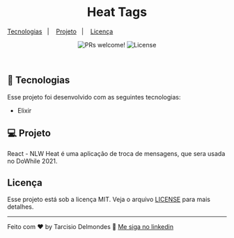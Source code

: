 <h1 align="center">
  Heat Tags
</h1>

<p align="center">

<a href="#tecnologias">Tecnologias</a>&nbsp;&nbsp;&nbsp;|&nbsp;&nbsp;&nbsp;
<a href="#projeto">Projeto</a>&nbsp;&nbsp;&nbsp;|&nbsp;&nbsp;&nbsp;
<a href="#licença">Licença</a>

</p>

<p align="center">
 <img src="https://img.shields.io/static/v1?label=PRs&message=welcome&color=49AA26&labelColor=000000" alt="PRs welcome!" />

  <img alt="License" src="https://img.shields.io/static/v1?label=license&message=MIT&color=49AA26&labelColor=000000">
</p>

<br>

<a id="tecnologias"></a>

## 🚀 Tecnologias

Esse projeto foi desenvolvido com as seguintes tecnologias:

- Elixir

<a id="projeto"></a>

## 💻 Projeto

React - NLW Heat é uma aplicação de troca de mensagens, que sera usada no DoWhile 2021.

<a id="licenca"></a>

## Licença

Esse projeto está sob a licença MIT. Veja o arquivo [LICENSE](.github/LICENSE.md) para mais detalhes.

---

Feito com ♥ by Tarcisio Delmondes :wave: [Me siga no linkedin](https://www.linkedin.com/in/tarcisio-delmondes/)
